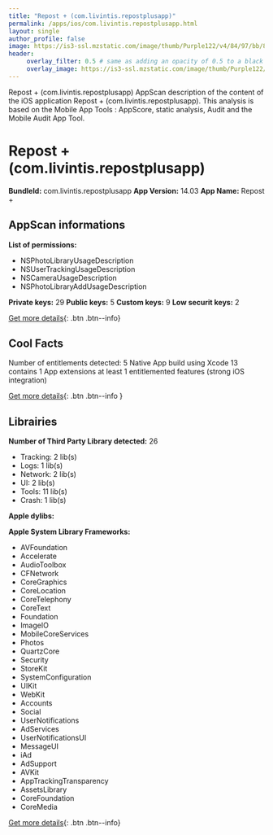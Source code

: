 ```yaml
---
title: "Repost + (com.livintis.repostplusapp)"
permalink: /apps/ios/com.livintis.repostplusapp.html
layout: single
author_profile: false
image: https://is3-ssl.mzstatic.com/image/thumb/Purple122/v4/84/97/bb/8497bb5f-af0f-b92d-9fa3-d7a152d403d0/AppIcon-0-0-1x_U007emarketing-0-0-0-7-0-0-sRGB-0-0-0-GLES2_U002c0-512MB-85-220-0-0.png/512x512bb.jpg
header: 
     overlay_filter: 0.5 # same as adding an opacity of 0.5 to a black background
     overlay_image: https://is3-ssl.mzstatic.com/image/thumb/Purple122/v4/84/97/bb/8497bb5f-af0f-b92d-9fa3-d7a152d403d0/AppIcon-0-0-1x_U007emarketing-0-0-0-7-0-0-sRGB-0-0-0-GLES2_U002c0-512MB-85-220-0-0.png/512x512bb.jpg
---
```

Repost + (com.livintis.repostplusapp) AppScan description of the content of the iOS application Repost + (com.livintis.repostplusapp). This analysis is based on the Mobile App Tools : AppScore, static analysis, Audit and the Mobile Audit App Tool.

# Repost + (com.livintis.repostplusapp)

**BundleId:** com.livintis.repostplusapp
**App Version:** 14.03
**App Name:** Repost +


## AppScan informations 

**List of permissions:** 
- NSPhotoLibraryUsageDescription
- NSUserTrackingUsageDescription
- NSCameraUsageDescription
- NSPhotoLibraryAddUsageDescription
  
  
**Private keys:** 29
**Public keys:** 5
**Custom keys:** 9
**Low securit keys:** 2
  
[Get more details](/pricing.html){: .btn .btn--info}

## Cool Facts

Number of entitlements detected: 5
Native App
build using Xcode 13
contains 1 App extensions
at least 1 entitlemented features (strong iOS integration)
  
[Get more details](/pricing.html){: .btn .btn--info }

## Librairies 
**Number of Third Party Library detected:** 26
- Tracking: 2 lib(s)
- Logs: 1 lib(s)
- Network: 2 lib(s)
- UI: 2 lib(s)
- Tools: 11 lib(s)
- Crash: 1 lib(s)


**Apple dylibs:**


**Apple System Library Frameworks:**
- AVFoundation
- Accelerate
- AudioToolbox
- CFNetwork
- CoreGraphics
- CoreLocation
- CoreTelephony
- CoreText
- Foundation
- ImageIO
- MobileCoreServices
- Photos
- QuartzCore
- Security
- StoreKit
- SystemConfiguration
- UIKit
- WebKit
- Accounts
- Social
- UserNotifications
- AdServices
- UserNotificationsUI
- MessageUI
- iAd
- AdSupport
- AVKit
- AppTrackingTransparency
- AssetsLibrary
- CoreFoundation
- CoreMedia


  
[Get more details](/pricing.html){: .btn .btn--info}

